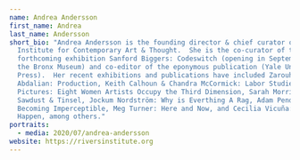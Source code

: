 ```yaml
---
name: Andrea Andersson
first_name: Andrea
last_name: Andersson
short_bio: "Andrea Andersson is the founding director & chief curator of Rivers
  Institute for Contemporary Art & Thought.  She is the co-curator of the
  forthcoming exhibition Sanford Biggers: Codeswitch (opening in September at
  the Bronx Museum) and co-editor of the eponymous publication (Yale University
  Press).  Her recent exhibitions and publications have included Zarouhie
  Abdalian: Production, Keith Calhoun & Chandra McCormick: Labor Studies, Hinge
  Pictures: Eight Women Artists Occupy the Third Dimension, Sarah Morris:
  Sawdust & Tinsel, Jockum Nordström: Why is Everthing A Rag, Adam Pendleton:
  Becoming Imperceptible, Meg Turner: Here and Now, and Cecilia Vicuña: About to
  Happen, among others."
portraits:
  - media: 2020/07/andrea-andersson
website: https://riversinstitute.org
---
```

